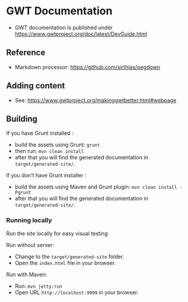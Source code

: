 # GWT Documentation

* GWT documentation is published under https://www.gwtproject.org/doc/latest/DevGuide.html

## Reference

* Markdown processor: https://github.com/sirthias/pegdown

## Adding content

* See: https://www.gwtproject.org/makinggwtbetter.html#webpage

## Building

If you have Grunt installed :
* build the assets using Grunt: `grunt`
* then run: `mvn clean install`
* after that you will find the generated documentation in `target/generated-site/`.

If you don't have Grunt installer :
* build the assets using Maven and Grunt plugin: `mvn clean install -Pgrunt`
* after that you will find the generated documentation in `target/generated-site/`.

### Running locally
Run the site locally for easy visual testing

Run without server:
* Change to the `target/generated-site` folder.
* Open the `index.html` file in your browser.

Run with Maven:
* Run: `mvn jetty:run`
* Open URL `http://localhost:9999` in your browser.
